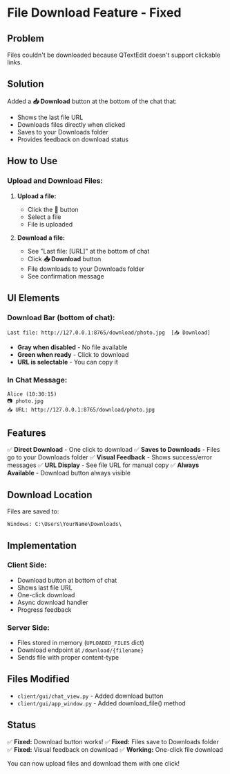 # File Download Feature - Fixed

## Problem
Files couldn't be downloaded because QTextEdit doesn't support clickable links.

## Solution
Added a **📥 Download** button at the bottom of the chat that:
- Shows the last file URL
- Downloads files directly when clicked
- Saves to your Downloads folder
- Provides feedback on download status

## How to Use

### Upload and Download Files:

1. **Upload a file:**
   - Click the 📎 button
   - Select a file
   - File is uploaded

2. **Download a file:**
   - See "Last file: [URL]" at the bottom of chat
   - Click **📥 Download** button
   - File downloads to your Downloads folder
   - See confirmation message

## UI Elements

### Download Bar (bottom of chat):
```
Last file: http://127.0.0.1:8765/download/photo.jpg  [📥 Download]
```

- **Gray when disabled** - No file available
- **Green when ready** - Click to download
- **URL is selectable** - You can copy it

### In Chat Message:
```
Alice (10:30:15)
📷 photo.jpg
📥 URL: http://127.0.0.1:8765/download/photo.jpg
```

## Features

✅ **Direct Download** - One click to download
✅ **Saves to Downloads** - Files go to your Downloads folder
✅ **Visual Feedback** - Shows success/error messages
✅ **URL Display** - See file URL for manual copy
✅ **Always Available** - Download button always visible

## Download Location

Files are saved to:
```
Windows: C:\Users\YourName\Downloads\
```

## Implementation

### Client Side:
- Download button at bottom of chat
- Shows last file URL
- One-click download
- Async download handler
- Progress feedback

### Server Side:
- Files stored in memory (`UPLOADED_FILES` dict)
- Download endpoint at `/download/{filename}`
- Sends file with proper content-type

## Files Modified

- `client/gui/chat_view.py` - Added download button
- `client/gui/app_window.py` - Added download_file() method

## Status

✅ **Fixed:** Download button works!
✅ **Fixed:** Files save to Downloads folder
✅ **Fixed:** Visual feedback on download
✅ **Working:** One-click file download

You can now upload files and download them with one click!


